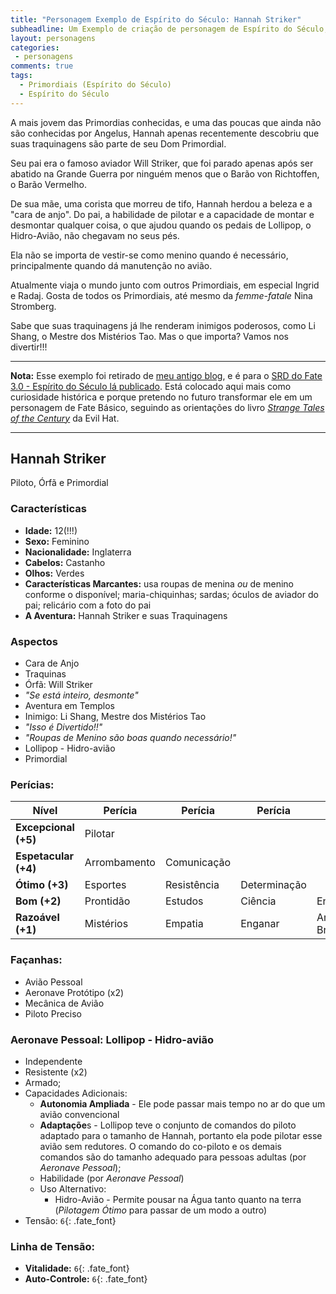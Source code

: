 ```yaml
---
title: "Personagem Exemplo de Espírito do Século: Hannah Striker"
subheadline: Um Exemplo de criação de personagem de Espírito do Século, usando meu cenário pessoal Primordiais
layout: personagens
categories:
 - personagens
comments: true
tags:
  - Primordiais (Espírito do Século)
  - Espírito do Século
---
```




A mais jovem das Primordias conhecidas, e uma das poucas que ainda não são conhecidas por Angelus, Hannah apenas recentemente descobriu que suas traquinagens são parte de seu Dom Primordial. 

Seu pai era o famoso aviador Will Striker, que foi parado apenas após ser abatido na Grande Guerra por ninguém menos que o Barão von Richtoffen, o Barão Vermelho. 

De sua mãe, uma corista que morreu de tifo, Hannah herdou a beleza e a "cara de anjo". Do pai, a habilidade de pilotar e a capacidade de montar e desmontar qualquer coisa, o que ajudou quando os pedais de Lollipop, o Hidro-Avião, não chegavam no seus pés. 

Ela não se importa de vestir-se como menino quando é necessário, principalmente quando dá manutenção no avião. 

Atualmente viaja o mundo junto com outros Primordiais, em especial Ingrid e Radaj. Gosta de todos os Primordiais, até mesmo da _femme-fatale_ Nina Stromberg. 

Sabe que suas traquinagens já lhe renderam inimigos poderosos, como Li Shang, o Mestre dos Mistérios Tao. Mas o que importa? Vamos nos divertir!!!

---

**Nota:** Esse exemplo foi retirado de [meu antigo blog](https://maisquatro.wordpress.com/2008/12/15/exemplo-completo-de-criacao-de-personagens-radaj-o-guerreiro-do-futuro/), e é para o [SRD do Fate 3.0 - Espírito do Século lá publicado](https://maisquatro.wordpress.com/2010/08/15/nova-versao-do-espirito-do-seculo/). Está colocado aqui mais como curiosidade histórica e porque pretendo no futuro transformar ele em um personagem de Fate Básico, seguindo as orientações do livro [_Strange Tales of the Century_](http://www.drivethrurpg.com/product/119382/Strange-Tales-of-the-Century) da Evil Hat.


---

## Hannah Striker

Piloto, Órfã e Primordial 

### Características

+ **Idade:** 12(!!!)
+ **Sexo:** Feminino
+ **Nacionalidade:** Inglaterra
+ **Cabelos:** Castanho
+ **Olhos:** Verdes
+ **Características Marcantes:** usa roupas de menina _ou_ de menino conforme o disponível; maria-chiquinhas; sardas; óculos de aviador do pai; relicário com a foto do pai
+ **A Aventura:** Hannah Striker e suas Traquinagens

### Aspectos

+ Cara de Anjo
+ Traquinas
+ Órfã: Will Striker
+ _"Se está inteiro, desmonte"_
+ Aventura em Templos
+ Inimigo: Li Shang, Mestre dos Mistérios Tao
+ _"Isso é Divertido!!"_
+ _"Roupas de Menino são boas quando necessário!"_
+ Lollipop - Hidro-avião
+ Primordial

### Perícias:

| **Nível** | **Perícia** | **Perícia** | **Perícia** | **Perícia** | **Perícia** |
|-|-|-|-|-|-|
| __Excepcional (+5)__ | Pilotar | | | | |
| __Espetacular (+4)__ | Arrombamento | Comunicação | | | |
| __Ótimo (+3)__ | Esportes | Resistência | Determinação | | |
| __Bom (+2)__ | Prontidão | Estudos | Ciência | Engenharia | |
| __Razoável (+1)__ | Mistérios | Empatia | Enganar | Armas Brancas | Briga |

### Façanhas: 

+ Avião Pessoal
+ Aeronave Protótipo (x2)
+ Mecânica de Avião
+ Piloto Preciso

### Aeronave Pessoal: Lollipop - Hidro-avião

+ Independente
+ Resistente (x2)
+ Armado;
+ Capacidades Adicionais: 
    + **Autonomia Ampliada** - Ele pode passar mais tempo no ar do que um avião convencional
    + **Adaptaçõe**s - Lollipop teve o conjunto de comandos do piloto adaptado para o tamanho de Hannah, portanto ela pode pilotar esse avião sem redutores. O comando do co-piloto e os demais comandos são do tamanho adequado para pessoas adultas (por _Aeronave Pessoal_);
    + Habilidade (por _Aeronave Pessoal_)
    + Uso Alternativo: 
        + Hidro-Avião - Permite pousar na Água tanto quanto na terra (_Pilotagem Ótimo_ para passar de um modo a outro)
+ Tensão: `6`{: .fate_font}

### **Linha de Tensão:**

+ **Vitalidade:** `6`{: .fate_font}
+ **Auto-Controle:** `6`{: .fate_font}
